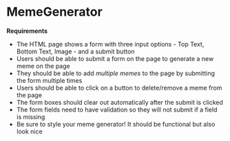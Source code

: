 # MemeGenerator
**Requirements**
- The HTML page shows a form with three input options - Top Text, Bottom Text, Image - and a submit button
- Users should be able to submit a form on the page to generate a new meme on the page
- They should be able to add *multiple memes* to the page by submitting the form multiple times
- Users should be able to click on a button to delete/remove a meme from the page
- The form boxes should clear out automatically after the submit is clicked
- The form fields need to have validation so they will not submit if a field is missing
- Be sure to style your meme generator! It should be functional but also look nice
